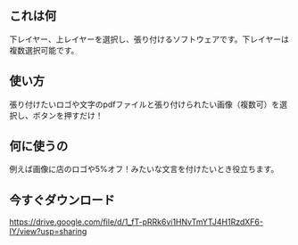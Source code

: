 ## これは何

下レイヤー、上レイヤーを選択し、張り付けるソフトウェアです。下レイヤーは複数選択可能です。

## 使い方

張り付けたいロゴや文字のpdfファイルと張り付けられたい画像（複数可）を選択し、ボタンを押すだけ！

## 何に使うの

例えば画像に店のロゴや5%オフ！みたいな文言を付けたいとき役立ちます。

## 今すぐダウンロード

https://drive.google.com/file/d/1_fT-pRRk6vi1HNvTmYTJ4H1RzdXF6-IY/view?usp=sharing
